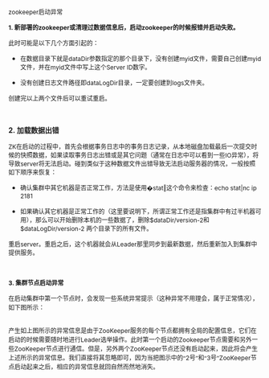 <p><span style="font-size:12px;">zookeeper启动异常</span></p>
<p><strong><span style="font-size:12px;">1. 新部署的zookeeper或清理过数据信息后，启动zookeeper的时候报错并启动失败。</span></strong></p>
<p><span style="font-size:12px;">此时可能是以下几个方面引起的：</span></p>
<ul class="list-paddingleft-2" style="list-style-type:disc;">
 <li><p><span style="font-size:12px;">在数据目录下就是dataDir参数指定的那个目录下，没有创建myid文件，需要自己创建myid文件，并在myid文件中写上这个Server ID数字。</span></p></li>
 <li><p><span style="font-size:12px;">没有创建日志文件路径即dataLogDir目录，一定要创建到logs文件夹。</span></p></li>
</ul>
<p><span style="font-size:12px;">创建完以上两个文件后可以重试重启。</span></p>
<p><br></p>
<p><strong><span style="font-size:14px;">2.&nbsp;加载数据出错&nbsp;</span></strong></p>
<p><span style="font-size:12px;">ZK在启动的过程中，首先会根据事务日志中的事务日志记录，从本地磁盘加载最后一次提交时候的快照数据，如果读取事务日志出错或是其它问题（通常在日志中可以看到一些IO异常），将导致server将无法启动。碰到类似于这种数据文件出错导致无法启动服务器的情况，一般按照如下顺序来恢复：&nbsp;</span></p>
<ul class="list-paddingleft-2" style="list-style-type:disc;">
 <li><p><span style="font-size:12px;">确认集群中其它机器是否正常工作，方法是使用&#xfffd;stat‖这个命令来检查：echo stat|nc ip 2181&nbsp;</span></p></li>
 <li><p><span style="font-size:12px;">如果确认其它机器是正常工作的（这里要说明下，所谓正常工作还是指集群中有过半机器可用），那么可以开始删除本机的一些数据了，删除$dataDir/version-2和$dataLogDir/version-2 两个目录下的所有文件。&nbsp;</span></p></li>
</ul>
<p><span style="font-size:12px;">重启server。重启之后，这个机器就会从Leader那里同步到最新数据，然后重新加入到集群中提供服务。</span></p>
<p><strong><span style="font-size:12px;"><br></span></strong></p>
<p><strong><span style="font-size:12px;">3. 集群节点启动异常</span></strong></p>
<p><span style="font-size:12px;text-indent:21pt;font-family:'宋体';">在启动集群中第一个节点时，会</span><span style="font-size:12px;text-indent:21pt;font-family:'宋体';">发现一些系统异常提示（这种异常不用理会，属于正常情况），如下图</span><span style="font-size:12px;text-indent:21pt;font-family:'宋体';">所示：</span></p>
<p><img onload="if(this.width>650) this.width=650;" src="http://hi.csdn.net/attachment/201102/15/0_1297729633ViGf.gif" alt="" style="font-size:12px;text-indent:21pt;"></p>
<p><span style="font-size:12px;text-indent:21pt;font-family:'宋体';">产生如上图所示的异常信息是由于</span><span style="font-size:12px;text-indent:21pt;">ZooKeeper</span><span style="font-size:12px;text-indent:21pt;font-family:'宋体';">服务的每个节点都拥有全局的配置信息，它们在启动的时候需要随时地进行</span><span style="font-size:12px;text-indent:21pt;">Leader</span><span style="font-size:12px;text-indent:21pt;font-family:'宋体';">选举操作。此时第一个启动的</span><span style="font-size:12px;text-indent:21pt;">Zookeeper节点</span><span style="font-size:12px;text-indent:21pt;font-family:'宋体';">需要和另外一些</span><span style="font-size:12px;text-indent:21pt;">ZooKeeper节点</span><span style="font-size:12px;text-indent:21pt;font-family:'宋体';">进行通信。但是，另外两个</span><span style="font-size:12px;text-indent:21pt;">ZooKeeper节点</span><span style="font-size:12px;text-indent:21pt;font-family:'宋体';">还没有启动起来，因此将会产生上述所示的异常信息。</span><span style="font-size:12px;text-indent:21pt;font-family:'宋体';">我们直接将其忽略即可，因为当把图示中的“</span><span style="font-size:12px;text-indent:21pt;">2</span><span style="font-size:12px;text-indent:21pt;font-family:'宋体';">号”和“</span><span style="font-size:12px;text-indent:21pt;">3</span><span style="font-size:12px;text-indent:21pt;font-family:'宋体';">号”</span><span style="font-size:12px;text-indent:21pt;">ZooKeeper节点</span><span style="font-size:12px;text-indent:21pt;font-family:'宋体';">启动起来之后，相应的异常信息就回自然而然地消失。</span></p>
